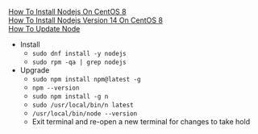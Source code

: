 [How To Install Nodejs On CentOS 8](https://www.digitalocean.com/community/tutorials/how-to-install-node-js-on-centos-8)<br />
[How To Install Nodejs Version 14 On CentOS 8](https://otodiginet.com/software/how-to-install-node-js-version-14-on-centos-8/)<br />
[How To Update Node](https://hosting.review/tutorial/how-to-update-node/)

* Install
  * `sudo dnf install -y nodejs`
  * `sudo rpm -qa | grep nodejs`
* Upgrade
  * `sudo npm install npm@latest -g`
  * `npm --version`
  * `sudo npm install -g n`
  * `sudo /usr/local/bin/n latest`
  * `/usr/local/bin/node --version`
  * Exit terminal and re-open a new terminal for changes to take hold
